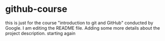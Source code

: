 # github-course
this is just for the course "introduction to git and GitHub" conducted by Google.
I am editing the README file. Adding some more details about the project description.
starting again

